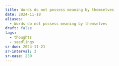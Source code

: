 ```yaml
---
title: Words do not possess meaning by themselves
date: 2024-11-18
aliases:
  - Words do not possess meaning by themselves
draft: false
tags:
  - thoughts
  - seedlings
sr-due: 2024-11-21
sr-interval: 3
sr-ease: 250
---
```

